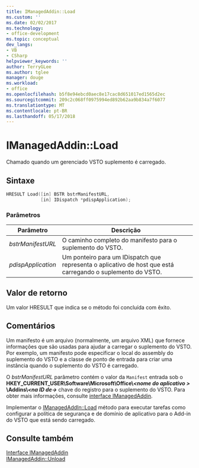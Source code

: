 ```yaml
---
title: IManagedAddin::Load
ms.custom: ''
ms.date: 02/02/2017
ms.technology:
- office-development
ms.topic: conceptual
dev_langs:
- VB
- CSharp
helpviewer_keywords: ''
author: TerryGLee
ms.author: tglee
manager: douge
ms.workload:
- office
ms.openlocfilehash: b5f8e94ebcd0aec8e17cac8d651017ed1565d2ec
ms.sourcegitcommit: 209c2c068ff0975994ed892b62aa9b834a7f6077
ms.translationtype: MT
ms.contentlocale: pt-BR
ms.lasthandoff: 05/17/2018
---
```

# <a name="imanagedaddinload"></a>IManagedAddin::Load
  Chamado quando um gerenciado VSTO suplemento é carregado.  
  
## <a name="syntax"></a>Sintaxe  
  
```c++
HRESULT Load([in] BSTR bstrManifestURL,   
             [in] IDispatch *pdispApplication);  
```  
  
### <a name="parameters"></a>Parâmetros  
  
|Parâmetro|Descrição|  
|---------------|-----------------|  
|*bstrManifestURL*|O caminho completo do manifesto para o suplemento do VSTO.|  
|*pdispApplication*|Um ponteiro para um IDispatch que representa o aplicativo de host que está carregando o suplemento do VSTO.|  
  
## <a name="return-value"></a>Valor de retorno  
 Um valor HRESULT que indica se o método foi concluída com êxito.  
  
## <a name="remarks"></a>Comentários  
 Um manifesto é um arquivo (normalmente, um arquivo XML) que fornece informações que são usadas para ajudar a carregar o suplemento do VSTO. Por exemplo, um manifesto pode especificar o local do assembly do suplemento do VSTO e a classe de ponto de entrada para criar uma instância quando o suplemento do VSTO é carregado.  
  
 O *bstrManifestURL* parâmetro contém o valor da `Manifest` entrada sob o **HKEY_CURRENT_USER\Software\Microsoft\Office\\_\<nome do aplicativo >_ \Addins\\_\<na ID de->_**  chave do registro para o suplemento do VSTO. Para obter mais informações, consulte [interface IManagedAddin](../vsto/imanagedaddin-interface.md).  
  
 Implementar o [IManagedAddIn::Load](../vsto/imanagedaddin-load.md) método para executar tarefas como configurar a política de segurança e de domínio de aplicativo para o Add-in do VSTO que está sendo carregado.  
  
## <a name="see-also"></a>Consulte também  
 [Interface IManagedAddin](../vsto/imanagedaddin-interface.md)   
 [IManagedAddin::Unload](../vsto/imanagedaddin-unload.md)  
  
  